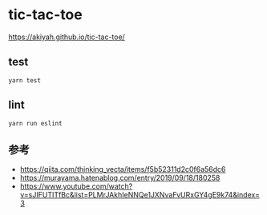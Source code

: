 # tic-tac-toe

https://akiyah.github.io/tic-tac-toe/

## test

```
yarn test
```

## lint

```
yarn run eslint
```

## 参考

- https://qiita.com/thinking_vecta/items/f5b52311d2c0f6a56dc6
- https://murayama.hatenablog.com/entry/2019/09/18/180258
- https://www.youtube.com/watch?v=sJIFUTITfBc&list=PLMrJAkhIeNNQe1JXNvaFvURxGY4gE9k74&index=3


